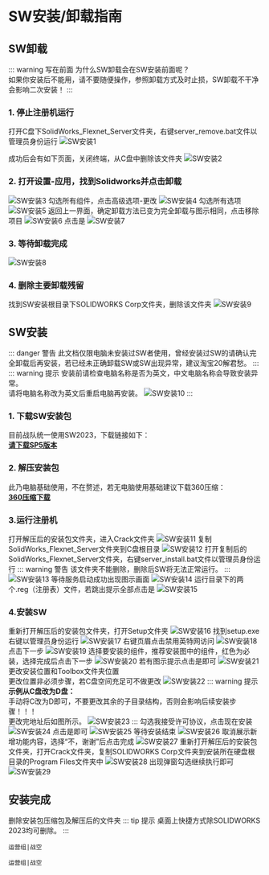 # SW安装/卸载指南

## SW卸载
::: warning 写在前面
为什么SW卸载会在SW安装前面呢？  
如果你安装后不能用，请不要随便操作，参照卸载方式及时止损，SW卸载不干净会影响二次安装！
:::

### 1. 停止注册机运行
打开C盘下SolidWorks_Flexnet_Server文件夹，右键server_remove.bat文件以管理员身份运行
![SW安装1](/jx_sw/1.png) 

成功后会有如下页面，关闭终端，从C盘中删除该文件夹
![SW安装2](/jx_sw/2.png) 

### 2. 打开设置-应用，找到Solidworks并点击卸载
![SW安装3](/jx_sw/3.png) 
勾选所有组件，点击高级选项-更改
![SW安装4](/jx_sw/4.png) 
勾选所有选项
![SW安装5](/jx_sw/5.png)
返回上一界面，确定卸载方法已变为完全卸载与图示相同，点击移除项目
![SW安装6](/jx_sw/6.png)
点击是
![SW安装7](/jx_sw/7.png)

### 3. 等待卸载完成
![SW安装8](/jx_sw/8.png)

### 4. 删除主要卸载残留
找到SW安装根目录下SOLIDWORKS Corp文件夹，删除该文件夹
![SW安装9](/jx_sw/9.png)


## SW安装

::: danger 警告
此文档仅限电脑未安装过SW者使用，曾经安装过SW的请确认完全卸载后再安装，若已经未正确卸载SW或SW出现异常，建议淘宝20解君愁。
:::
::: warning 提示
安装前请检查电脑名称是否为英文，中文电脑名称会导致安装异常。    
请将电脑名称改为英文后重启电脑再安装。
![SW安装10](/jx_sw/10.png)
:::

### 1. 下载SW安装包
目前战队统一使用SW2023，下载链接如下：  
[**请下载SP5版本**](https://pan.baidu.com/s/1pMdHrTBKFPSXZ4up8YZiqQ?pwd=6789)

### 2. 解压安装包
此乃电脑基础使用，不在赘述，若无电脑使用基础建议下载360压缩：   
[**360压缩下载**](https://sfdl.360safe.com/360zip_setup.exe)

### 3.运行注册机
打开解压后的安装包文件夹，进入Crack文件夹
![SW安装11](/jx_sw/11.png)
复制SolidWorks_Flexnet_Server文件夹到C盘根目录
![SW安装12](/jx_sw/12.png)
打开复制后的SolidWorks_Flexnet_Server文件夹，右键server_install.bat文件以管理员身份运行
::: warning 警告
该文件夹不能删除，删除后SW将无法正常运行。
:::
![SW安装13](/jx_sw/13.png)
等待服务启动成功出现图示画面
![SW安装14](/jx_sw/14.png)
运行目录下的两个.reg（注册表）文件，若跳出提示全部点击是
![SW安装15](/jx_sw/15.png)

### 4.安装SW
重新打开解压后的安装包文件夹，打开Setup文件夹
![SW安装16](/jx_sw/16.png)
找到setup.exe右键以管理员身份运行
![SW安装17](/jx_sw/17.png)
右键页眉点击禁用英特网访问
![SW安装18](/jx_sw/18.png)
点击下一步
![SW安装19](/jx_sw/19.png)
选择要安装的组件，推荐安装图中的组件，红色为必装，选择完成后点击下一步
![SW安装20](/jx_sw/20.png)
若有图示提示点击是即可
![SW安装21](/jx_sw/21.png)
更改安装位置和Toolbox文件夹位置     
更改位置非必须步骤，若C盘空间充足可不做更改
![SW安装22](/jx_sw/22.png)
::: warning 提示
**示例从C盘改为D盘：**  
手动将C改为D即可，不要更改其余的子目录结构，否则会影响后续安装步骤！！！     
更改完地址后如图所示。
![SW安装23](/jx_sw/23.png)
:::
勾选我接受许可协议，点击现在安装
![SW安装24](/jx_sw/24.png)
点击是即可
![SW安装25](/jx_sw/25.png)
等待安装结束
![SW安装26](/jx_sw/26.png)
取消展示新增功能内容，选择“不，谢谢”后点击完成
![SW安装27](/jx_sw/27.png)
重新打开解压后的安装包文件夹，打开Crack文件夹，复制SOLIDWORKS Corp文件夹到安装所在硬盘根目录的Program Files文件夹中
![SW安装28](/jx_sw/28.png)
出现弹窗勾选继续执行即可
![SW安装29](/jx_sw/29.png)
## 安装完成
删除安装包压缩包及解压后的文件夹
::: tip 提示
桌面上快捷方式除SOLIDWORKS 2023均可删除。
:::

`运营组|战空`  























`运营组|战空`  